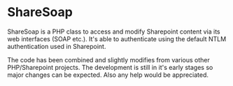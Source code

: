 ShareSoap
=========

ShareSoap is a PHP class to access and modify Sharepoint content via its web interfaces (SOAP etc.). It's able to authenticate using the default NTLM authentication used in Sharepoint. 

The code has been combined and slightly modifies from various other PHP/Sharepoint projects. The development is still in it's early stages so major changes can be expected.
Also any help would be appreciated.

